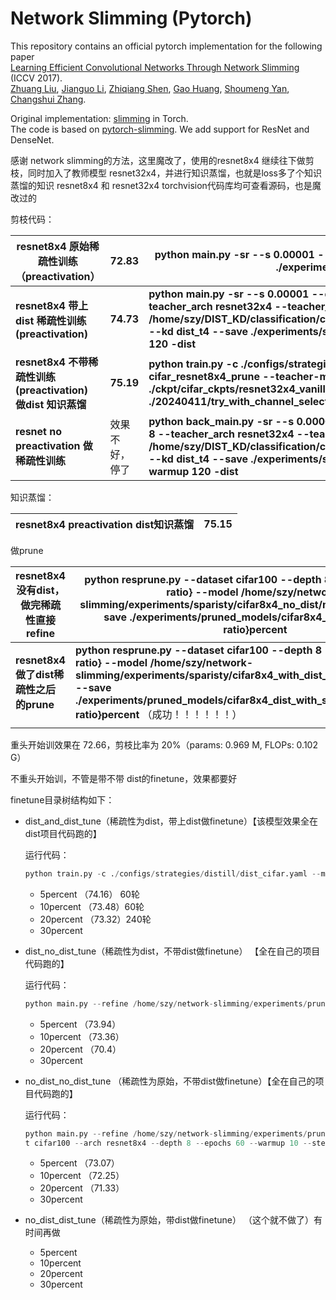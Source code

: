 # Network Slimming (Pytorch)

This repository contains an official pytorch implementation for the following paper  
[Learning Efficient Convolutional Networks Through Network Slimming](http://openaccess.thecvf.com/content_iccv_2017/html/Liu_Learning_Efficient_Convolutional_ICCV_2017_paper.html) (ICCV 2017).  
[Zhuang Liu](https://liuzhuang13.github.io/), [Jianguo Li](https://sites.google.com/site/leeplus/), [Zhiqiang Shen](http://zhiqiangshen.com/), [Gao Huang](http://www.cs.cornell.edu/~gaohuang/), [Shoumeng Yan](https://scholar.google.com/citations?user=f0BtDUQAAAAJ&hl=en), [Changshui Zhang](http://bigeye.au.tsinghua.edu.cn/english/Introduction.html).  

Original implementation: [slimming](https://github.com/liuzhuang13/slimming) in Torch.    
The code is based on [pytorch-slimming](https://github.com/foolwood/pytorch-slimming). We add support for ResNet and DenseNet.  



感谢 network slimming的方法，这里魔改了，使用的resnet8x4 继续往下做剪枝，同时加入了教师模型 resnet32x4，并进行知识蒸馏，也就是loss多了个知识蒸馏的知识
resnet8x4 和 resnet32x4 torchvision代码库均可查看源码，也是魔改过的

剪枝代码：

| resnet8x4 原始稀疏性训练 （preactivation）                   | 72.83          | python main.py -sr --s 0.00001 --dataset cifar100 --arch resnet8x4 --depth 8 --save ./experiments/sparisty/cifar8x4_no_dist |
| ------------------------------------------------------------ | -------------- | ------------------------------------------------------------ |
| **resnet8x4 带上 dist 稀疏性训练 (preactivation)**           | **74.73**      | **python main.py -sr --s 0.00001 --dataset cifar100 --arch resnet8x4 --depth 8 --teacher_arch resnet32x4 --teacher_ckpt /home/szy/DIST_KD/classification/ckpt/cifar_ckpts/resnet32x4_vanilla/ckpt_epoch_240.pth --kd dist_t4 --save ./experiments/sparisty/cifar8x4_with_dist --epochs 240 --warmup 120 -dist** |
| **resnet8x4 不带稀疏性训练 (preactivation)** **做dist 知识蒸馏** | **75.19**      | **python train.py -c ./configs/strategies/distill/dist_cifar.yaml --model cifar_resnet8x4_prune --teacher-model cifar_resnet32x4 --teacher-ckpt ./ckpt/cifar_ckpts/resnet32x4_vanilla/ckpt_epoch_240.pth --experiment ./20240411/try_with_channel_selection_nopre/v1** |
| **resnet no preactivation 做稀疏性训练**                     | 效果不好，停了 | **python back_main.py -sr --s 0.00001 --dataset cifar100 --arch backresnet8x4 --depth 8 --teacher_arch resnet32x4 --teacher_ckpt /home/szy/DIST_KD/classification/ckpt/cifar_ckpts/resnet32x4_vanilla/ckpt_epoch_240.pth --kd dist_t4 --save ./experiments/sparisty/cifar8x4_nopreactivation_v1 --epochs 240 --warmup 120 -dist** |



知识蒸馏：

| **resnet8x4 preactivation dist知识蒸馏** | 75.15 |
| ---------------------------------------- | ----- |



做prune

| resnet8x4 没有dist，做完稀疏性直接refine | **python resprune.py --dataset cifar100 --depth 8 --percent {pruned ratio} --model /home/szy/network-slimming/experiments/sparisty/cifar8x4_no_dist/model_best.pth.tar --save ./experiments/pruned_models/cifar8x4_no_dist_{pruned ratio}percent** | cfg     |
| ---------------------------------------- | ------------------------------------------------------------ | ------- |
| **resnet8x4 做了dist稀疏性之后的prune**  | **python resprune.py --dataset cifar100 --depth 8 --percent {pruned ratio} --model /home/szy/network-slimming/experiments/sparisty/cifar8x4_with_dist_v2/model_best.pth.tar --save ./experiments/pruned_models/cifar8x4_dist_with_sparisty_{pruned ratio}percent**               （成功！！！！！！） | **cfg** |
|                                          |                                                              |         |

重头开始训效果在 72.66，剪枝比率为 20%（params: 0.969 M, FLOPs: 0.102 G）

不重头开始训，不管是带不带 dist的finetune，效果都要好

finetune目录树结构如下：

- dist_and_dist_tune（稀疏性为dist，带上dist做finetune）【该模型效果全在  dist项目代码跑的】

  运行代码：

  ```python
  python train.py -c ./configs/strategies/distill/dist_cifar.yaml --model back_resnet8x4_prune --teacher-model cifar_resnet32x4 --teacher-ckpt ./ckpt/cifar_ckpts/resnet32x4_vanilla/ckpt_epoch_240.pth --experiment ./{number of percent}percent --refine /home/szy/network-slimming/experiments/pruned_models/cifar8x4_dist_with_sparisty_{number of percent}percent/pruned.pth.tar --warmup-epochs 10 --epochs 60 --decay-epochs 10
  ```

  - 5percent    （74.16）  60轮
  - 10percent （73.48）60轮
  - 20percent （73.32）240轮
  - 30percent  

- dist_no_dist_tune（稀疏性为dist，不带dist做finetune）  【全在自己的项目代码跑的】

  运行代码：

  ```python
  python main.py --refine /home/szy/network-slimming/experiments/pruned_models/cifar8x4_dist_with_sparisty_{number of percent}percent/pruned.pth.tar --dataset cifar100 --arch resnet8x4 --depth 8 --epochs 60 --warmup 10 --stepsize 10 --save ./experiments/fine_tune/dist_no_dist_tune/{number of percent}percent
  ```

  - 5percent    （73.94）
  - 10percent  （73.36）
  - 20percent   （70.4）
  - 30percent

- no_dist_no_dist_tune （稀疏性为原始，不带dist做finetune）【全在自己的项目代码跑的】

  运行代码：

  ```python
  python main.py --refine /home/szy/network-slimming/experiments/pruned_models/cifar8x4_no_dist_{number of percent}percent/pruned.pth.tar --datase
  t cifar100 --arch resnet8x4 --depth 8 --epochs 60 --warmup 10 --stepsize 10 --save ./experiments/fine_tune/no_dist_no_dist_tune/{number of percent}percent
  ```

  - 5percent      （73.07）
  - 10percent    （72.25）
  - 20percent      （71.33）
  - 30percent

- no_dist_dist_tune（稀疏性为原始，带dist做finetune） （这个就不做了）有时间再做

  - 5percent
  - 10percent
  - 20percent
  - 30percent